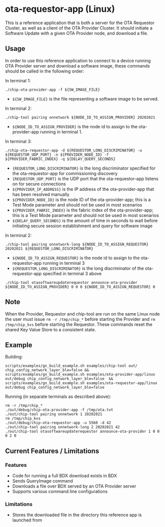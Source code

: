 # ota-requestor-app (Linux)

This is a reference application that is both a server for the OTA Requestor
Cluster, as well as a client of the OTA Provider Cluster. It should initiate a
Software Update with a given OTA Provider node, and download a file.

## Usage

In order to use this reference application to connect to a device running OTA
Provider server and download a software image, these commands should be called
in the following order:

In terminal 1:

```
./chip-ota-provider-app -f ${SW_IMAGE_FILE}
```

-   `${SW_IMAGE_FILE}` is the file representing a software image to be served.

In terminal 2:

```
./chip-tool pairing onnetwork ${NODE_ID_TO_ASSIGN_PROVIDER} 20202021
```

-   `${NODE_ID_TO_ASSIGN_PROVIDER}` is the node id to assign to the
    ota-provider-app running in terminal 1.

In terminal 3:

```
./chip-ota-requestor-app -d ${REQUESTOR_LONG_DISCRIMINATOR} -u ${REQUESTOR_UDP_PORT} -n ${PROVIDER_NODE_ID} -f ${PROVIDER_FABRIC_INDEX} -q ${DELAY_QUERY_SECONDS}
```

-   `{REQUESTOR_LONG_DISCRIMINATOR}` is the long discriminator specified for the
    ota-requestor-app for commissioning discovery
-   `{REQUESTOR_UDP_PORT}` is the UDP port that the ota-requestor-app listens on
    for secure connections
-   `${PROVIDER_IP_ADDRESS}` is the IP address of the ota-provider-app that has
    been resolved manually
-   `${PROVIDER_NODE_ID}` is the node ID of the ota-provider-app; this is a Test
    Mode parameter and should not be used in most scenarios
-   `${PROVIDER_FABRIC_INDEX}` is the fabric index of the ota-provider-app; this
    is a Test Mode parameter and should not be used in most scenarios
-   `${DELAY_QUERY_SECONDS}` is the amount of time in seconds to wait before
    initiating secure session establishment and query for software image

In terminal 2:

```
./chip-tool pairing onnetwork-long ${NODE_ID_TO_ASSIGN_REQUESTOR}  20202021 ${REQUESTOR_LONG_DISCRIMINATOR}
```

-   `${NODE_ID_TO_ASSIGN_REQUESTOR}` is the node id to assign to the
    ota-requestor-app running in terminal 3
-   `${REQUESTOR_LONG_DISCRIMINATOR}` is the long discriminator of the
    ota-requestor-app specified in terminal 3 above

```
./chip-tool otasoftwareupdaterequestor announce-ota-provider  ${NODE_ID_TO_ASSIGN_PROVIDER} 0 0 0 ${NODE_ID_TO_ASSIGN_REQUESTOR} 0
```

## Note

When the Provider, Requestor and chip-tool are run on the same Linux node the user must issue `rm -r /tmp/chip_*` before starting the Provider and `rm /tmp/chip_kvs` before starting the Requestor. These commands reset the shared Key Value Store to a consistent state. 

## Example

Building:
```
scripts/examples/gn_build_example.sh examples/chip-tool out/ chip_config_network_layer_ble=false && scripts/examples/gn_build_example.sh examples/ota-provider-app/linux out/debug chip_config_network_layer_ble=false  && scripts/examples/gn_build_example.sh examples/ota-requestor-app/linux out/debug chip_config_network_layer_ble=false
```

Running (in separate terminals as described above):
```
rm -r /tmp/chip_*
./out/debug/chip-ota-provider-app -f /tmp/ota.txt
./out/chip-tool pairing onnetwork 1 20202021
rm /tmp/chip_kvs
./out/debug/chip-ota-requestor-app -u 5560 -d 42
./out/chip-tool pairing onnetwork-long 2 20202021 42
./out/chip-tool otasoftwareupdaterequestor announce-ota-provider 1 0 0 0 2 0
```
## Current Features / Limitations

### Features

-   Code for running a full BDX download exists in BDX
-   Sends QueryImage command
-   Downloads a file over BDX served by an OTA Provider server
-   Supports various command line configurations

### Limitations

-   Stores the downloaded file in the directory this reference app is launched
    from
